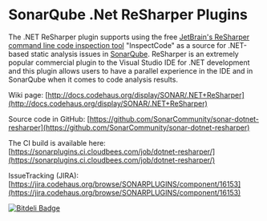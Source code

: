 SonarQube .Net ReSharper Plugins
=========================

The .NET ReSharper plugin supports using the free [JetBrain's ReSharper command line code inspection tool](http://www.jetbrains.com/resharper/features/command-line.html) "InspectCode" as a source for .NET-based static analysis issues in [SonarQube](http://www.sonarsource.com). ReSharper is an extremely popular commercial plugin to the Visual Studio IDE for .NET development and this plugin allows users to have a parallel experience in the IDE and in SonarQube when it comes to code analysis results.


Wiki page: [http://docs.codehaus.org/display/SONAR/.NET+ReSharper](http://docs.codehaus.org/display/SONAR/.NET+ReSharper)

Source code in GitHub: [https://github.com/SonarCommunity/sonar-dotnet-resharper](https://github.com/SonarCommunity/sonar-dotnet-resharper)

The CI build is available here: [https://sonarplugins.ci.cloudbees.com/job/dotnet-resharper/](https://sonarplugins.ci.cloudbees.com/job/dotnet-resharper/)

IssueTracking (JIRA): [https://jira.codehaus.org/browse/SONARPLUGINS/component/16153](https://jira.codehaus.org/browse/SONARPLUGINS/component/16153)



[![Bitdeli Badge](https://d2weczhvl823v0.cloudfront.net/johnmwright/sonar-dotnet-resharper/trend.png)](https://bitdeli.com/free "Bitdeli Badge")
